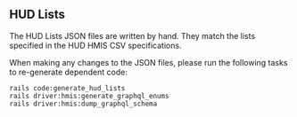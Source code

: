 
## HUD Lists

The HUD Lists JSON files are written by hand. They match the lists specified in the HUD HMIS CSV specifications.

When making any changes to the JSON files, please run the following tasks to re-generate dependent code:

```
rails code:generate_hud_lists
rails driver:hmis:generate_graphql_enums
rails driver:hmis:dump_graphql_schema
```